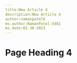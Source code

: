 ```yaml
---
title:New Article 4
description:New Article 4
author:namanpatel6
ms.author:NamanPatel-5461
ms.date:01-30-2023
---
```


# Page Heading 4



